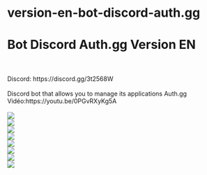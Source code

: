 # version-en-bot-discord-auth.gg
<h1>Bot Discord Auth.gg Version EN</h1>
<br>
<br>
Discord: https://discord.gg/3t2568W
<br>
<br>
Discord bot that allows you to manage its applications Auth.gg
<br>
Vidéo:https://youtu.be/0PGvRXyKg5A
<br>
<br>
<img src="https://i.imgur.com/zWyVQtI.png">
<br>
<img src="https://i.imgur.com/YhiHw4F.png">
<br>
<img src="https://i.imgur.com/TzsjwXL.png">
<br>
<img src="https://i.imgur.com/7KEQo8w.png">
<br>
<img src="https://i.imgur.com/WGxOtLT.png">
<br>
<img src="https://i.imgur.com/NWpRsi6.png">
<br>
<img src="https://i.imgur.com/3KHChgT.png">
<br>
<img src="https://i.imgur.com/yZcoXRD.png">
